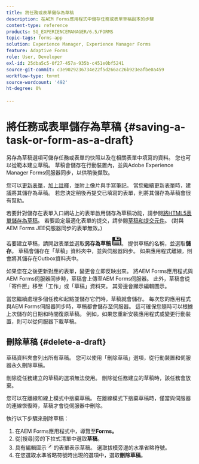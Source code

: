 ```yaml
---
title: 將任務或表單儲存為草稿
description: 在AEM Forms應用程式中儲存任務或表單草稿副本的步驟
content-type: reference
products: SG_EXPERIENCEMANAGER/6.5/FORMS
topic-tags: forms-app
solution: Experience Manager, Experience Manager Forms
feature: Adaptive Forms
role: User, Developer
exl-id: 25dba5c5-0f27-457a-935b-c451e0bf5241
source-git-commit: c3e9029236734e22f5d266ac26b923eafbe0a459
workflow-type: tm+mt
source-wordcount: '492'
ht-degree: 0%

---
```


# 將任務或表單儲存為草稿 {#saving-a-task-or-form-as-a-draft}

另存為草稿選項可儲存任務或表單的快照以及在相關表單中填寫的資料。 您也可以從範本建立草稿。 草稿會儲存在行動裝置內，並與Adobe Experience Manager Forms伺服器同步，以供稍後擷取。

您可以[更新表單](/help/forms/using/working-with-form.md)，[加上註釋](/help/forms/using/add-attachments.md)，並附上像片與手寫筆記。 當您繼續更新表單時，建議將其儲存為草稿。 若您決定稍後再提交已填寫的表單，則將其儲存為草稿會很有幫助。

若要針對儲存在表單入口網站上的表單啟用儲存為草稿功能，請參閱[將HTML5表單儲存為草稿](/help/forms/using/saving-html5-form-draft.md)。
若要設定最適化表單的提交，請參閱[草稿和提交元件](/help/forms/using/draft-submission-component.md)。 (對與AEM Forms JEE伺服器同步的表單無效。)

若要建立草稿，請開啟表單並選取&#x200B;**另存為草稿** ![另存為草稿](assets/save-as-draft.png)。 提供草稿的名稱，並選取&#x200B;**儲存**。 草稿會儲存在「草稿」資料夾中，並與伺服器同步。 如果應用程式離線，則會將其儲存在Outbox資料夾中。

如果您在之後更新對應的表單，變更會立即反映出來。 將AEM Forms應用程式與AEM Forms伺服器同步時，草稿會上傳至AEM Forms伺服器。 此外，草稿會從「寄件匣」移至「工作」或「草稿」資料夾。 其旁邊會顯示編輯圖示。

當您繼續處理多個任務和起點並儲存它們時，草稿就會儲存。 每次您的應用程式與AEM Forms伺服器同步時，草稿都會儲存至伺服器。 這可確保您隨時可以根據上次儲存的日期和時間復原草稿。 例如，如果您重新安裝應用程式或變更行動裝置，則可以從伺服器下載草稿。

## 刪除草稿 {#delete-a-draft}

草稿資料夾會列出所有草稿。 您可以使用「刪除草稿」選項，從行動裝置和伺服器永久刪除草稿。

刪除從任務建立的草稿的選項無法使用。 刪除從任務建立的草稿時，該任務會放棄。

您可以在離線和線上模式中捨棄草稿。 在離線模式下捨棄草稿時，僅當與伺服器的連線恢復時，草稿才會從伺服器中刪除。

執行以下步驟來刪除草稿：

1. 在AEM Forms應用程式中，導覽至&#x200B;**Forms。**
1. 從[搜尋]旁的下拉式清單中選取&#x200B;**草稿**。
1. 具有編輯圖示![edit-draft-app](assets/edit-draft-app.png)的表單表示草稿。 選取拔模旁邊的水準省略符號。
1. 在您選取水準省略符號時出現的選項中，選取&#x200B;**刪除草稿**。
